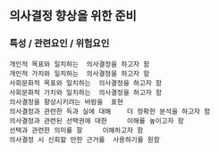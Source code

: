 ## 의사결정 향상을 위한 준비



### 특성 / 관련요인 / 위험요인

>   

    개인적 목표와 일치하는  의사결정을 하고자 함
    개인적 가치와 일치하는  의사결정을 하고자 함
    사회문화적 목표와 일치하는  의사결정을 하고자 함
    사회문화적 가치와 일치하는  의사결정을 하고자 함
    의사결정을 향상시키려는 바람을  표현
    의사결정과 관련한 득과 실에 대해    더 정확한 분석을 하고자 함
    의사결정과 관련된 선택권에 대한     이해를 높이고자 함
    선택과 관련한 의미를 잘     이해하고자 함
    의사결정 시 신회할 만한 근거를  사용하기를 원함
